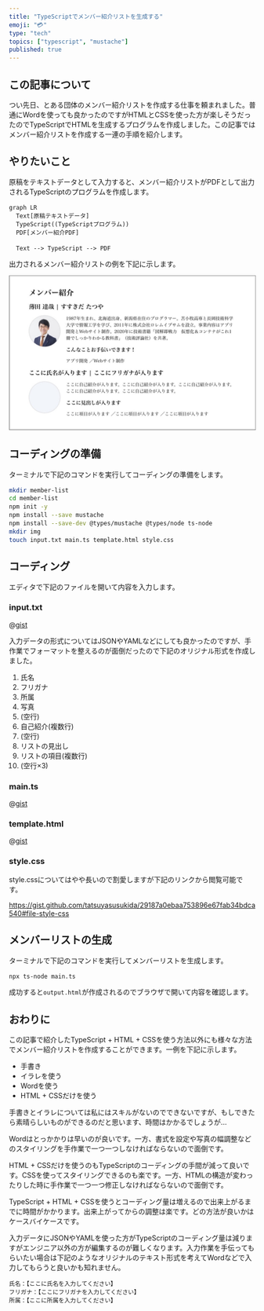 ```yaml
---
title: "TypeScriptでメンバー紹介リストを生成する"
emoji: "💳"
type: "tech"
topics: ["typescript", "mustache"]
published: true
---
```


## この記事について

つい先日、とある団体のメンバー紹介リストを作成する仕事を頼まれました。普通にWordを使っても良かったのですがHTMLとCSSを使った方が楽しそうだったのでTypeScriptでHTMLを生成するプログラムを作成しました。この記事ではメンバー紹介リストを作成する一連の手順を紹介します。



## やりたいこと

原稿をテキストデータとして入力すると、メンバー紹介リストがPDFとして出力されるTypeScriptのプログラムを作成します。

```mermaid
graph LR
  Text[原稿テキストデータ]
  TypeScript((TypeScriptプログラム))
  PDF[メンバー紹介PDF]

  Text --> TypeScript --> PDF
```

出力されるメンバー紹介リストの例を下記に示します。

![](/images/articles/how-to-generate-member-list-with-typescript/output.jpg)



## コーディングの準備

ターミナルで下記のコマンドを実行してコーディングの準備をします。

```sh
mkdir member-list
cd member-list
npm init -y
npm install --save mustache
npm install --save-dev @types/mustache @types/node ts-node
mkdir img
touch input.txt main.ts template.html style.css
```


## コーディング

エディタで下記のファイルを開いて内容を入力します。

### input.txt

@[gist](https://gist.github.com/tatsuyasusukida/29187a0ebaa753896e67fab34bdca540?file=input.txt)

入力データの形式についてはJSONやYAMLなどにしても良かったのですが、手作業でフォーマットを整えるのが面倒だったので下記のオリジナル形式を作成しました。

1. 氏名
1. フリガナ
1. 所属
1. 写真
1. (空行)
1. 自己紹介(複数行)
1. (空行)
1. リストの見出し
1. リストの項目(複数行)
1. (空行×3)

### main.ts

@[gist](https://gist.github.com/tatsuyasusukida/29187a0ebaa753896e67fab34bdca540?file=main.ts)

### template.html

@[gist](https://gist.github.com/tatsuyasusukida/29187a0ebaa753896e67fab34bdca540?file=template.html)

### style.css

style.cssについてはやや長いので割愛しますが下記のリンクから閲覧可能です。

https://gist.github.com/tatsuyasusukida/29187a0ebaa753896e67fab34bdca540#file-style-css



## メンバーリストの生成

ターミナルで下記のコマンドを実行してメンバーリストを生成します。

```sh
npx ts-node main.ts
```

成功すると`output.html`が作成されるのでブラウザで開いて内容を確認します。



## おわりに

この記事で紹介したTypeScript + HTML + CSSを使う方法以外にも様々な方法でメンバー紹介リストを作成することができます。一例を下記に示します。

- 手書き
- イラレを使う
- Wordを使う
- HTML + CSSだけを使う

手書きとイラレについては私にはスキルがないのでできないですが、もしできたら素晴らしいものができるのだと思います、時間はかかるでしょうが...

Wordはとっかかりは早いのが良いです。一方、書式を設定や写真の幅調整などのスタイリングを手作業で一つ一つしなければならないので面倒です。

HTML + CSSだけを使うのもTypeScriptのコーディングの手間が減って良いです。CSSを使ってスタイリングできるのも楽です。一方、HTMLの構造が変わったりした時に手作業で一つ一つ修正しなければならないので面倒です。

TypeScript + HTML + CSSを使うとコーディング量は増えるので出来上がるまでに時間がかかります。出来上がってからの調整は楽です。どの方法が良いかはケースバイケースです。

入力データにJSONやYAMLを使った方がTypeScriptのコーディング量は減りますがエンジニア以外の方が編集するのが難しくなります。入力作業を手伝ってもらいたい場合は下記のようなオリジナルのテキスト形式を考えてWordなどで入力してもらうと良いかも知れません。

```
氏名：【ここに氏名を入力してください】
フリガナ：【ここにフリガナを入力してください】
所属：【ここに所属を入力してください】
```
